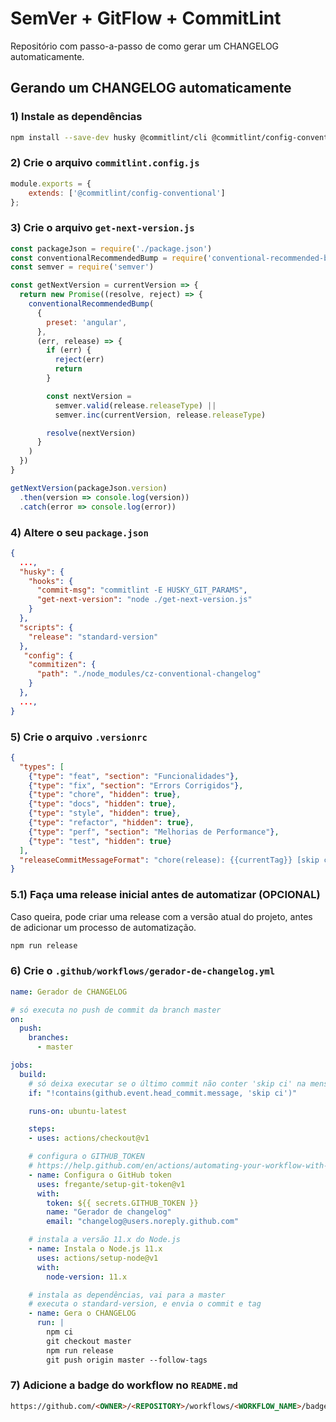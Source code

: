 # SemVer + GitFlow + CommitLint
Repositório com passo-a-passo de como gerar um CHANGELOG automaticamente.

## Gerando um CHANGELOG automaticamente

### 1) Instale as dependências

```sh
npm install --save-dev husky @commitlint/cli @commitlint/config-conventional standard-version cz-conventional-changelog
```

### 2) Crie o arquivo `commitlint.config.js`

```js
module.exports = {
    extends: ['@commitlint/config-conventional']
};
```

### 3) Crie o arquivo `get-next-version.js`

```js
const packageJson = require('./package.json')
const conventionalRecommendedBump = require('conventional-recommended-bump')
const semver = require('semver')

const getNextVersion = currentVersion => {
  return new Promise((resolve, reject) => {
    conventionalRecommendedBump(
      {
        preset: 'angular',
      },
      (err, release) => {
        if (err) {
          reject(err)
          return
        }

        const nextVersion =
          semver.valid(release.releaseType) ||
          semver.inc(currentVersion, release.releaseType)

        resolve(nextVersion)
      }
    )
  })
}

getNextVersion(packageJson.version)
  .then(version => console.log(version))
  .catch(error => console.log(error))
```
### 4) Altere o seu `package.json`

```json
{
  ...,
  "husky": {
    "hooks": {
      "commit-msg": "commitlint -E HUSKY_GIT_PARAMS",
      "get-next-version": "node ./get-next-version.js"
    }
  },
  "scripts": {
    "release": "standard-version"
  },
   "config": {
    "commitizen": {
      "path": "./node_modules/cz-conventional-changelog"
    }
  },
  ...,
}
```

### 5) Crie o arquivo `.versionrc`

```json
{
  "types": [
    {"type": "feat", "section": "Funcionalidades"},
    {"type": "fix", "section": "Errors Corrigidos"},
    {"type": "chore", "hidden": true},
    {"type": "docs", "hidden": true},
    {"type": "style", "hidden": true},
    {"type": "refactor", "hidden": true},
    {"type": "perf", "section": "Melhorias de Performance"},
    {"type": "test", "hidden": true}
  ],
  "releaseCommitMessageFormat": "chore(release): {{currentTag}} [skip ci]"
}
```

### 5.1) Faça uma release inicial antes de automatizar (OPCIONAL)

Caso queira, pode criar uma release com a versão atual do projeto, antes de adicionar um processo de automatização.

```sh
npm run release
```

### 6) Crie o `.github/workflows/gerador-de-changelog.yml`

```yml
name: Gerador de CHANGELOG

# só executa no push de commit da branch master
on:
  push:
    branches:
      - master

jobs:
  build:
    # só deixa executar se o último commit não conter 'skip ci' na mensagem
    if: "!contains(github.event.head_commit.message, 'skip ci')"

    runs-on: ubuntu-latest

    steps:
    - uses: actions/checkout@v1

    # configura o GITHUB_TOKEN
    # https://help.github.com/en/actions/automating-your-workflow-with-github-actions/authenticating-with-the-github_token
    - name: Configura o GitHub token
      uses: fregante/setup-git-token@v1
      with:
        token: ${{ secrets.GITHUB_TOKEN }}
        name: "Gerador de changelog"
        email: "changelog@users.noreply.github.com"

    # instala a versão 11.x do Node.js
    - name: Instala o Node.js 11.x
      uses: actions/setup-node@v1
      with:
        node-version: 11.x

    # instala as dependências, vai para a master
    # executa o standard-version, e envia o commit e tag
    - name: Gera o CHANGELOG
      run: |
        npm ci
        git checkout master
        npm run release
        git push origin master --follow-tags
```

### 7) Adicione a badge do workflow no `README.md`

```md
https://github.com/<OWNER>/<REPOSITORY>/workflows/<WORKFLOW_NAME>/badge.svg
```
